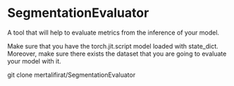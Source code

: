 # SegmentationEvaluator

A tool that will help to evaluate metrics from the inference of your model.

Make sure that you have the torch.jit.script model loaded with state_dict.
Moreover, make sure there exists the dataset that you are going to evaluate your model with it.


git clone mertalifirat/SegmentationEvaluator
